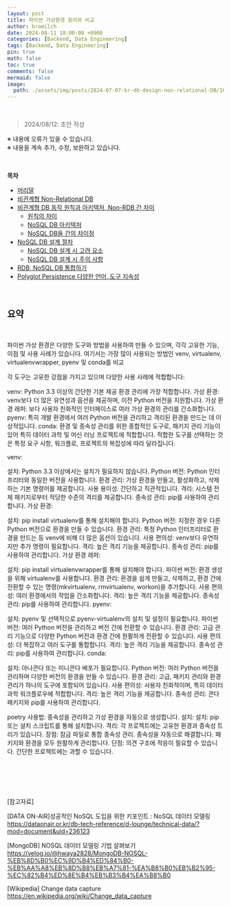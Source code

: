 ```yaml
---
layout: post
title: 파이썬 가상환경 원리와 비교
author: bramilch
date: 2024-08-11 18:00:00 +0900
categories: [Backend, Data Engineering]
tags: [Backend, Data Engineering]
pin: true
math: false
toc: true
comments: false
mermaid: false
image:
  path: ./assets/img/posts/2024-07-07-kr-db-design-non-relational-DB/1024px-Advantages_of_NoSQL.png
---
```


<br>

> 2024/08/12: 초안 작성  

※ 내용에 오류가 있을 수 있습니다.  
※ 내용을 계속 추가, 수정, 보완하고 있습니다.  

<br>

**목차**
- [머리말](#머리말)
- [비관계형 Non-Relational DB](#비관계형-non-relational-db)
- [비관계형 DB 동작 원칙과 아키텍처, Non-RDB 간 차이](#비관계형-db-동작-원칙과-아키텍처-non-rdb-간-차이)
  - [원칙의 차이](#원칙의-차이)
  - [NoSQL DB 아키텍처](#nosql-db-아키텍처)
  - [NoSQL DB들 간의 차이점](#nosql-db들-간의-차이점)
- [NoSQL DB 설계 절차](#nosql-db-설계-절차)
  - [NoSQL DB 설계 시 고려 요소](#nosql-db-설계-시-고려-요소)
  - [NoSQL DB 설계 시 주의 사항](#nosql-db-설계-시-주의-사항)
- [RDB, NoSQL DB 통합하기](#rdb-nosql-db-통합하기)
- [Polyglot Persistence 다양한 언어, 도구 지속성](#polyglot-persistence-다양한-언어-도구-지속성)


<br>

## 요약

<br>

파이썬 가상 환경은 다양한 도구와 방법을 사용하여 만들 수 있으며, 각각 고유한 기능, 이점 및 사용 사례가 있습니다. 여기서는 가장 많이 사용되는 방법인 venv, virtualenv, virtualenvwrapper, pyenv 및 conda를 비교

각 도구는 고유한 강점을 가지고 있으며 다양한 사용 사례에 적합합니다:

venv: Python 3.3 이상의 간단한 기본 제공 환경 관리에 가장 적합합니다.
가상 환경: venv보다 더 많은 유연성과 옵션을 제공하며, 이전 Python 버전을 지원합니다.
가상 환경 래퍼: 보다 사용자 친화적인 인터페이스로 여러 가상 환경의 관리를 간소화합니다.
pyenv: 특히 개발 환경에서 여러 Python 버전을 관리하고 격리된 환경을 만드는 데 이상적입니다.
conda: 환경 및 종속성 관리를 위한 종합적인 도구로, 패키지 관리 기능이 있어 특히 데이터 과학 및 머신 러닝 프로젝트에 적합합니다.
적합한 도구를 선택하는 것은 특정 요구 사항, 워크플로, 프로젝트의 복잡성에 따라 달라집니다.



venv:

설치: Python 3.3 이상에서는 설치가 필요하지 않습니다.
Python 버전: Python 인터프리터와 동일한 버전을 사용합니다.
환경 관리: 가상 환경을 만들고, 활성화하고, 삭제하는 기본 명령어를 제공합니다.
사용 용이성: 간단하고 직관적입니다.
격리: 시스템 전체 패키지로부터 적당한 수준의 격리를 제공합니다.
종속성 관리: pip를 사용하여 관리합니다.
가상 환경:

설치: pip install virtualenv를 통해 설치해야 합니다.
Python 버전: 지정한 경우 다른 Python 버전으로 환경을 만들 수 있습니다.
환경 관리: 특정 Python 인터프리터로 환경을 만드는 등 venv에 비해 더 많은 옵션이 있습니다.
사용 편의성: venv보다 유연하지만 추가 명령이 필요합니다.
격리: 높은 격리 기능을 제공합니다.
종속성 관리: pip를 사용하여 관리합니다.
가상 환경 래퍼:

설치: pip install virtualenvwrapper를 통해 설치해야 합니다.
파이썬 버전: 환경 생성을 위해 virtualenv를 사용합니다.
환경 관리: 환경을 쉽게 만들고, 삭제하고, 환경 간에 전환할 수 있는 명령(mkvirtualenv, rmvirtualenv, workon)을 추가합니다.
사용 편의성: 여러 환경에서의 작업을 간소화합니다.
격리: 높은 격리 기능을 제공합니다.
종속성 관리: pip를 사용하여 관리합니다.
pyenv:

설치: pyenv 및 선택적으로 pyenv-virtualenv의 설치 및 설정이 필요합니다.
파이썬 버전: 여러 Python 버전을 관리하고 버전 간에 전환할 수 있습니다.
환경 관리: 고급 관리 기능으로 다양한 Python 버전과 환경 간에 원활하게 전환할 수 있습니다.
사용 편의성: 더 복잡하고 여러 도구를 통합합니다.
격리: 높은 격리 기능을 제공합니다.
종속성 관리: pip를 사용하여 관리합니다.
conda:

설치: 아나콘다 또는 미니콘다 배포가 필요합니다.
Python 버전: 여러 Python 버전을 관리하며 다양한 버전의 환경을 만들 수 있습니다.
환경 관리: 고급, 패키지 관리와 환경 관리가 하나의 도구에 포함되어 있습니다.
사용 편의성: 사용자 친화적이며, 특히 데이터 과학 워크플로우에 적합합니다.
격리: 높은 격리 기능을 제공합니다.
종속성 관리: 콘다 패키지와 pip를 사용하여 관리합니다.

poetry
사용법: 종속성을 관리하고 가상 환경을 자동으로 생성합니다.
설치: 설치: pip 또는 설치 스크립트를 통해 설치합니다.
격리: 각 프로젝트에는 고유한 환경과 종속성 트리가 있습니다.
장점:
잠금 파일로 통합 종속성 관리.
종속성을 자동으로 해결합니다.
패키지와 환경을 모두 원활하게 관리합니다.
단점:
의견 구조에 적응이 필요할 수 있습니다.
간단한 프로젝트에는 과할 수 있습니다.



<br>

<br>




<br>
<br>

[참고자료]

[DATA ON-AIR]성공적인 NoSQL 도입을 위한 키포인트 : NoSQL 데이터 모델링    
<https://dataonair.or.kr/db-tech-reference/d-lounge/technical-data/?mod=document&uid=236123>

[MongoDB] NOSQL 데이터 모델링 기법 살펴보기  
<https://velog.io/@hwaya2828/MongoDB-NOSQL-%EB%8D%B0%EC%9D%B4%ED%84%B0-%EB%AA%A8%EB%8D%B8%EB%A7%81-%EA%B8%B0%EB%B2%95-%EC%82%B4%ED%8E%B4%EB%B3%B4%EA%B8%B0>

[Wikipedia] Change data capture  
<https://en.wikipedia.org/wiki/Change_data_capture>
